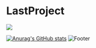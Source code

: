 # LastProject
<img src="https://img.shields.io/badge/Firebase-FFCA28?style=flat-square&logo=firebase&logoColor=white"/>

[![Anurag's GitHub stats](https://github-readme-stats.vercel.app/api?username=leejohn0038)](https://github.com/anuraghazra/github-readme-stats)
![Footer](https://capsule-render.vercel.app/api?type=waving&color=auto&width=100%&section=footer)

